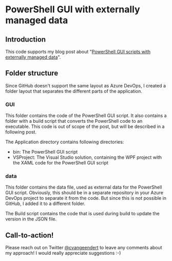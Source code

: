 # PowerShell GUI with externally managed data

## Introduction

This code supports my blog post about "[PowerShell GUI scripts with externally managed data](https://www.christofvg.be/2019/08/25/PowerShell-GUI-with-externally-managed-data/)".

## Folder structure

Since GitHub doesn't support the same layout as Azure DevOps, I created a folder layout that separates the different parts of the application.

### GUI

This folder contains the code of the PowerShell GUI script. It also contains a folder with a build script that converts the PowerShell code to an executable. This code is out of scope of the post, but will be described in a following post.

The Application directory contains following directories:

* bin: The PowerShell GUI script
* VSProject: The Visual Studio solution, containing the WPF project with the XAML code for the PowerShell GUI script

### data

This folder contains the data file, used as external data for the PowerShell GUI script. Obviously, this should be in a separate repository in your Azure DevOps project to separate it from the code. But since this is not possible in GitHub, I added it to a different folder.

The Build script contains the code that is used during build to update the version in the JSON file.

## Call-to-action!

Please reach out on Twitter [@cvangeendert](https://twitter.com/cvangeendert) to leave any comments about my approach! I would really appreciate suggestions :-)